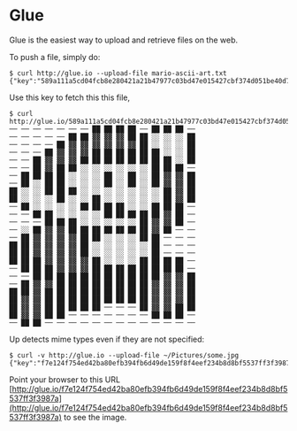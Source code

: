 # Glue

Glue is the easiest way to upload and retrieve files on the web. 

To push a file, simply do: 

```
$ curl http://glue.io --upload-file mario-ascii-art.txt 
{"key":"589a111a5cd04fcb8e280421a21b47977c03bd47e015427cbf374d051be40d7f"}
```
Use this key to fetch this this file, 

```
$ curl http://glue.io/589a111a5cd04fcb8e280421a21b47977c03bd47e015427cbf374d051be40d7f
── ── ── ── ── ── ── ██ ██ ██ ██ ── ██ ██ ██ ── 
── ── ── ── ── ██ ██ ▓▓ ▓▓ ▓▓ ██ ██ ░░ ░░ ░░ ██ 
── ── ── ── ██ ▓▓ ▓▓ ▓▓ ▓▓ ▓▓ ▓▓ ██ ░░ ░░ ░░ ██ 
── ── ── ██ ▓▓ ▓▓ ▓▓ ██ ██ ██ ██ ██ ██ ░░ ░░ ██ 
── ── ██ ▓▓ ▓▓ ▓▓ ██ ██ ██ ██ ██ ██ ██ ██ ░░ ██ 
── ── ██ ▓▓ ██ ██ ░░ ░░ ░░ ░░ ░░ ░░ ██ ██ ██ ── 
── ██ ██ ██ ██ ░░ ░░ ░░ ██ ░░ ██ ░░ ██ ▓▓ ▓▓ ██ 
── ██ ░░ ██ ██ ░░ ░░ ░░ ██ ░░ ██ ░░ ██ ▓▓ ▓▓ ██ 
██ ░░ ░░ ██ ██ ██ ░░ ░░ ░░ ░░ ░░ ░░ ░░ ██ ▓▓ ██ 
██ ░░ ░░ ░░ ██ ░░ ░░ ██ ░░ ░░ ░░ ░░ ░░ ██ ▓▓ ██ 
── ██ ░░ ░░ ░░ ░░ ██ ██ ██ ██ ░░ ░░ ██ ██ ██ ── 
── ── ██ ██ ░░ ░░ ░░ ░░ ██ ██ ██ ██ ██ ▓▓ ██ ── 
── ── ── ██ ██ ██ ░░ ░░ ░░ ░░ ░░ ██ ▓▓ ▓▓ ██ ── 
── ░░ ██ ▓▓ ▓▓ ██ ██ ██ ██ ██ ██ ██ ▓▓ ██ ── ── 
── ██ ▓▓ ▓▓ ▓▓ ▓▓ ██ ██ ░░ ░░ ░░ ██ ██ ── ── ── 
██ ██ ▓▓ ▓▓ ▓▓ ▓▓ ██ ░░ ░░ ░░ ░░ ░░ ██ ── ── ── 
██ ██ ▓▓ ▓▓ ▓▓ ▓▓ ██ ░░ ░░ ░░ ░░ ░░ ██ ── ── ── 
██ ██ ██ ▓▓ ▓▓ ▓▓ ▓▓ ██ ░░ ░░ ░░ ██ ██ ██ ██ ── 
── ██ ██ ██ ▓▓ ▓▓ ▓▓ ██ ██ ██ ██ ██ ██ ██ ██ ── 
── ── ██ ██ ██ ██ ██ ██ ██ ██ ██ ██ ██ ▓▓ ▓▓ ██ 
── ██ ▓▓ ▓▓ ██ ██ ██ ██ ██ ██ ██ ██ ▓▓ ▓▓ ▓▓ ██ 
██ ██ ▓▓ ██ ██ ██ ██ ██ ██ ██ ██ ██ ▓▓ ▓▓ ▓▓ ██ 
██ ▓▓ ▓▓ ██ ██ ██ ██ ██ ██ ██ ██ ██ ▓▓ ▓▓ ▓▓ ██ 
██ ▓▓ ▓▓ ██ ██ ██ ██ ██ ── ── ── ██ ▓▓ ▓▓ ██ ██ 
██ ▓▓ ▓▓ ██ ██ ── ── ── ── ── ── ── ██ ██ ██ ── 
── ██ ██ ── ── ── ── ── ── ── ── ── ── ── ── ──

```

Up detects mime types even if they are not specified:  

```
$ curl -v http://glue.io --upload-file ~/Pictures/some.jpg
{"key":"f7e124f754ed42ba80efb394fb6d49de159f8f4eef234b8d8bf5537ff3f3987a"}
```

Point your browser to this URL [http://glue.io/f7e124f754ed42ba80efb394fb6d49de159f8f4eef234b8d8bf5537ff3f3987a](http://glue.io/f7e124f754ed42ba80efb394fb6d49de159f8f4eef234b8d8bf5537ff3f3987a) to see the image.

